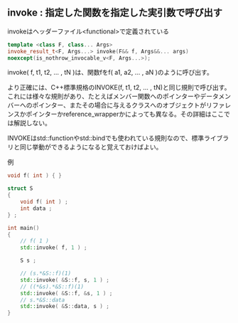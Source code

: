 ## invoke : 指定した関数を指定した実引数で呼び出す

invokeはヘッダーファイル\<functional\>で定義されている

~~~c++
template <class F, class... Args>
invoke_result_t<F, Args...> invoke(F&& f, Args&&... args)
noexcept(is_nothrow_invocable_v<F, Args...>);
~~~

invoke( f, t1, t2, ... , tN )は、関数fをf( a1, a2, ... , aN )のように呼び出す。

より正確には、C++標準規格のINVOKE(f, t1, t2, ... , tN)と同じ規則で呼び出す。これには様々な規則があり、たとえばメンバー関数へのポインターやデータメンバーへのポインター、またその場合に与えるクラスへのオブジェクトがリファレンスかポインターかreference_wrapperかによっても異なる。その詳細はここでは解説しない。

INVOKEはstd::functionやstd::bindでも使われている規則なので、標準ライブラリと同じ挙動ができるようになると覚えておけばよい。

例

~~~cpp
void f( int ) { }

struct S
{
    void f( int ) ;
    int data ;
} ;

int main()
{
    // f( 1 ) 
    std::invoke( f, 1 ) ;

    S s ;

    // (s.*&S::f)(1)
    std::invoke( &S::f, s, 1 ) ;
    // ((*&s).*&S::f)(1)
    std::invoke( &S::f, &s, 1 ) ;
    // s.*&S::data 
    std::invoke( &S::data, s ) ;
}
~~~
